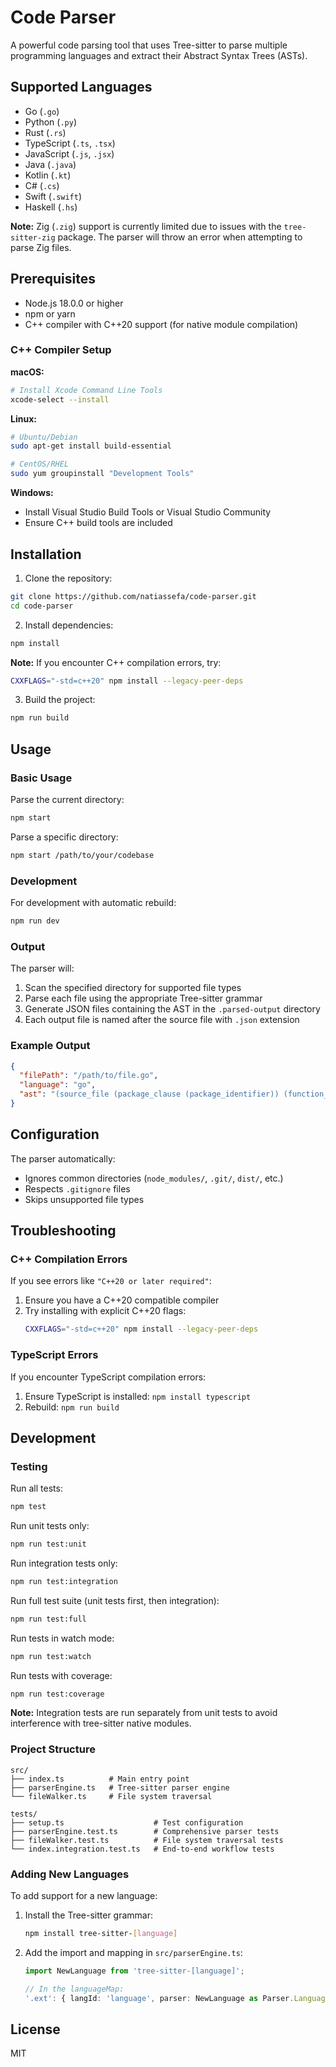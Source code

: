 # Code Parser

A powerful code parsing tool that uses Tree-sitter to parse multiple programming languages and extract their Abstract Syntax Trees (ASTs).

## Supported Languages

- Go (`.go`)
- Python (`.py`)
- Rust (`.rs`)
- TypeScript (`.ts`, `.tsx`)
- JavaScript (`.js`, `.jsx`)
- Java (`.java`)
- Kotlin (`.kt`)
- C# (`.cs`)
- Swift (`.swift`)
- Haskell (`.hs`)

**Note:** Zig (`.zig`) support is currently limited due to issues with the `tree-sitter-zig` package. The parser will throw an error when attempting to parse Zig files.

## Prerequisites

- Node.js 18.0.0 or higher
- npm or yarn
- C++ compiler with C++20 support (for native module compilation)

### C++ Compiler Setup

**macOS:**

```bash
# Install Xcode Command Line Tools
xcode-select --install
```

**Linux:**

```bash
# Ubuntu/Debian
sudo apt-get install build-essential

# CentOS/RHEL
sudo yum groupinstall "Development Tools"
```

**Windows:**

- Install Visual Studio Build Tools or Visual Studio Community
- Ensure C++ build tools are included

## Installation

1. Clone the repository:

```bash
git clone https://github.com/natiassefa/code-parser.git
cd code-parser
```

2. Install dependencies:

```bash
npm install
```

**Note:** If you encounter C++ compilation errors, try:

```bash
CXXFLAGS="-std=c++20" npm install --legacy-peer-deps
```

3. Build the project:

```bash
npm run build
```

## Usage

### Basic Usage

Parse the current directory:

```bash
npm start
```

Parse a specific directory:

```bash
npm start /path/to/your/codebase
```

### Development

For development with automatic rebuild:

```bash
npm run dev
```

### Output

The parser will:

1. Scan the specified directory for supported file types
2. Parse each file using the appropriate Tree-sitter grammar
3. Generate JSON files containing the AST in the `.parsed-output` directory
4. Each output file is named after the source file with `.json` extension

### Example Output

```json
{
  "filePath": "/path/to/file.go",
  "language": "go",
  "ast": "(source_file (package_clause (package_identifier)) (function_declaration name: (identifier) parameters: (parameter_list) body: (block)))"
}
```

## Configuration

The parser automatically:

- Ignores common directories (`node_modules/`, `.git/`, `dist/`, etc.)
- Respects `.gitignore` files
- Skips unsupported file types

## Troubleshooting

### C++ Compilation Errors

If you see errors like `"C++20 or later required"`:

1. Ensure you have a C++20 compatible compiler
2. Try installing with explicit C++20 flags:
   ```bash
   CXXFLAGS="-std=c++20" npm install --legacy-peer-deps
   ```

### TypeScript Errors

If you encounter TypeScript compilation errors:

1. Ensure TypeScript is installed: `npm install typescript`
2. Rebuild: `npm run build`

## Development

### Testing

Run all tests:

```bash
npm test
```

Run unit tests only:

```bash
npm run test:unit
```

Run integration tests only:

```bash
npm run test:integration
```

Run full test suite (unit tests first, then integration):

```bash
npm run test:full
```

Run tests in watch mode:

```bash
npm run test:watch
```

Run tests with coverage:

```bash
npm run test:coverage
```

**Note:** Integration tests are run separately from unit tests to avoid interference with tree-sitter native modules.

### Project Structure

```
src/
├── index.ts          # Main entry point
├── parserEngine.ts   # Tree-sitter parser engine
└── fileWalker.ts     # File system traversal

tests/
├── setup.ts                    # Test configuration
├── parserEngine.test.ts        # Comprehensive parser tests
├── fileWalker.test.ts          # File system traversal tests
└── index.integration.test.ts   # End-to-end workflow tests
```

### Adding New Languages

To add support for a new language:

1. Install the Tree-sitter grammar:

   ```bash
   npm install tree-sitter-[language]
   ```

2. Add the import and mapping in `src/parserEngine.ts`:

   ```typescript
   import NewLanguage from 'tree-sitter-[language]';

   // In the languageMap:
   '.ext': { langId: 'language', parser: NewLanguage as Parser.Language },
   ```

## License

MIT
